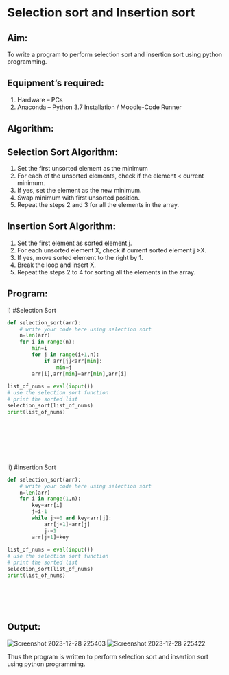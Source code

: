 # Selection sort and Insertion sort
## Aim:
To write a program to perform selection sort and insertion sort using python programming.
## Equipment’s required:
1.	Hardware – PCs
2.	Anaconda – Python 3.7 Installation / Moodle-Code Runner
## Algorithm:
## Selection Sort Algorithm:
1.	Set the first unsorted element as the minimum
2.	For each of the unsorted elements, check if the element < current minimum.
3.	If yes, set the element as the new minimum.
4.	Swap minimum with first unsorted position.
5.	Repeat the steps 2 and 3 for all the elements in the array.
## Insertion Sort Algorithm:
1.	Set the first element as sorted element j.
2.	For each unsorted element X, check if current sorted element j >X.
3.	If yes, move sorted element to the right by 1.
4.	Break the loop and insert X.
5.	Repeat the steps 2 to 4 for sorting all the elements in the array.
## Program:
i)	#Selection Sort
```py
def selection_sort(arr):
    # write your code here using selection sort
    n=len(arr)
    for i in range(n):
        min=i
        for j in range(i+1,n):
            if arr[j]<arr[min]:
                min=j
        arr[i],arr[min]=arr[min],arr[i]
    
list_of_nums = eval(input())
# use the selection sort function
# print the sorted list
selection_sort(list_of_nums)
print(list_of_nums)









```
ii)	#Insertion Sort
```py
def selection_sort(arr):
    # write your code here using selection sort
    n=len(arr)
    for i in range(1,n):
        key=arr[i]
        j=i-1
        while j>=0 and key<arr[j]:
            arr[j+1]=arr[j]
            j-=1
        arr[j+1]=key
    
list_of_nums = eval(input())
# use the selection sort function
# print the sorted list
selection_sort(list_of_nums)
print(list_of_nums)







```

## Output:
![Screenshot 2023-12-28 225403](https://github.com/DHOESH123/Sorting-Algorithm/assets/150319589/fd636211-794a-4645-94fe-463fe17331ee)
![Screenshot 2023-12-28 225422](https://github.com/DHOESH123/Sorting-Algorithm/assets/150319589/19a1b99c-fd28-45db-bad5-fa1aec1316e7)


Thus the program is written to perform selection sort and insertion sort using python programming.
